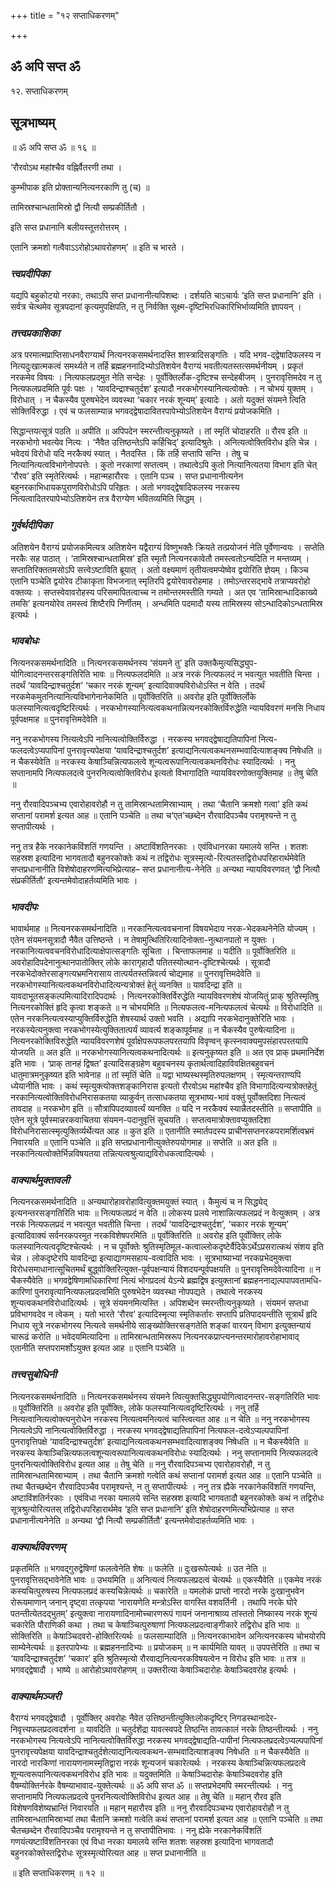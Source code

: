 +++
title = "१२ सप्ताधिकरणम्"

+++


## ॐ अपि सप्त ॐ

१२. सप्ताधिकरणम्

## **सूत्रभाष्यम्**

॥ ॐ अपि सप्त ॐ ॥ १६ ॥

‘रौरवोऽथ महांश्चैव वह्निर्वैतरणी तथा ।

कुम्भीपाक इति प्रोक्तान्यनित्यनरकाणि तु (च) ॥

तामिस्रश्चान्धतामिस्रो द्वौ नित्यौ सम्प्रकीर्तितौ ।

इति सप्त प्रधानानि बलीयस्तूत्तरोत्तरम् ।

एतानि क्रमशो गत्वैवाऽऽरोहोऽथावरोहणम्’ ॥ इति च भारते ।

### ***त्त्वप्रदीपिका***

यद्यपि बहुकोटयो नरकाः, तथाऽपि सप्त प्रधानानीत्यपिशब्दः । दर्शयति चाऽचार्यः ‘इति सप्त प्रधानानि’ इति । सर्वत्र चेत्थमेव सूत्रपदानां कृत्यमुपक्षिपति, न तु निर्वक्ति सूक्ष्म-दृष्टिभिरधिकारिभिर्भाव्यमिति ज्ञापयन् ।

### ***तत्त्वप्रकाशिका***

अत्र परमात्मप्राप्तिसाधनवैराग्यार्थं नित्यनरकसमर्थनादस्ति शास्त्रादिसङ्गतिः । यदि भगव-द्द्वेषादिफलस्य न नित्यदुःखात्मकत्वं समर्थ्यते न तर्हि ब्रह्महननादिभ्योऽतिशयेन वैराग्यं भवतीत्यतस्तत्समर्थनीयम् । प्रकृतं नरकमेव विषयः । नित्यफलप्रदमुत नेति सन्देहः । पूर्वोक्तिर्लोक-दृष्टिश्च सन्देहबीजम् । पुनरावृत्तिमदेव न तु नित्यफलप्रदमिति पूर्वः पक्षः । ‘यावदिन्द्राश्चतुर्दश’ इत्यादौ नरकभोगस्यानित्यत्वोक्तेः । न चोभयं युक्तम् । विरोधात् । न चैकस्यैव पुरुषभेदेन व्यवस्था ‘चकार नरकं शून्यम्’ इत्यादेः । अतो यदुक्तं संयमने त्विति सोक्तिर्विरुद्धा । एवं च फलसाम्यान्न भगवद्द्वेषादावितरपापेभ्योऽतिशयेन वैराग्यं प्रयोजकमिति ।

सिद्धान्तयत्सूत्रं पठति ॥ अपीति ॥ अपिपदेन स्मरन्तीत्यनुकृष्यते । तां स्मृतिं चोदाहरति ॥ रौरव इति ॥ नरकभोगो भवत्येव नित्यः । ‘नैवैत उत्तिष्ठन्तेऽपि कर्हिचिद्’ इत्यादिश्रुतेः । अनित्यत्वोक्तिविरोध इति चेन्न । भवेदयं विरोधो यदि नरकैक्यं स्यात् । नैतदस्ति । किं तर्हि सप्तापि सन्ति । तेषु च नित्यानित्यत्वविभागेनोपपत्तेः । कुतो नरकाणां सप्तत्वम् । तथात्वेऽपि कुतो नित्यानित्यतया विभाग इति चेत् ‘रौरव’ इति स्मृतेरित्यर्थः । महान्महारौरवः । एतानि पञ्च । सप्त प्रधानानीत्यनेन बहुनरकाभिधायकपुराणविरोधोऽपि परिहृतः । अतो भगवद्द्वेषादिफलस्य नरकस्य नित्यत्वादितरपापेभ्योऽतिशयेन तत्र वैराग्येण भवितव्यमिति सिद्धम् ।

### ***गुर्वर्थदीपिका***

अतिशयेन वैराग्यं प्रयोजकमित्यत्र अतिशयेन यद्वैराग्यं विष्णुभक्तैः क्रियते तत्प्रयोजनं नेति पूर्वेणान्वयः । सप्तेति नरकैः सह पाठात् । ‘तामिस्रश्चान्धतामिस्र’ इति स्मृतौ नित्यनरकावेतौ तमस्त्वतोऽन्यदिति न मन्तव्यम् । सप्तातिरिक्ततमसोऽपि सत्त्वेऽष्टाविति ब्रूयात् । अतो वक्ष्यमाणं तृतीयत्वमप्येष्वेव द्वयोरिति ज्ञेयम् । किञ्च एतानि पञ्चेति द्वयोरेव टीकाकृता विभजनात् स्मृतिरपि द्वयोरेवावरोहमाह । तमोऽन्तरसद्भावे तत्राप्यवरोहो वक्तव्यः । सप्तस्वेवावरोहस्य परिसमापितत्वाच्च न तमोन्तरमस्तीति गम्यते । अत एव ‘तामिस्रान्धादिकाख्ये तमसि’ इत्यनयोरेव तमस्त्वं शिष्टैरपि निर्णीतम् । अन्धमिति पदमादौ यस्य तामिस्रस्य सोऽन्धादिकोऽन्धतामिस्र इत्यर्थः ।

### ***भावबोधः***

नित्यनरकसमर्थनादिति ॥ नित्यनरकसमर्थनस्य ‘संयमने तु’ इति उक्तकैमुत्यसिद्ध्युप-योगित्वादनन्तरसङ्गतिरिति भावः ॥ नित्यफलदमिति ॥ अत्र नरकं नित्यफलदं न भवत्युत भवतीति चिन्ता । तदर्थं ‘यावदिन्द्राश्चतुर्दश’ ‘चकार नरकं शून्यम्’ इत्यादिवाक्यविरोधोऽस्ति न वेति । तदर्थं नरकमेकमुतनित्यानित्यविभागेनानेकमिति ॥ पूर्वोक्तिरिति ॥ अवरोह इति पूर्वोक्तिर्लोके फलस्यानित्यत्वदृष्टिरित्यर्थः । नरकभोगस्यानित्यत्वकथनान्नित्यनरकोक्तिर्विरुद्धेति न्यायविवरणं मनसि निधाय पूर्वपक्षमाह ॥ पुनरावृत्तिमदेवेति ॥

ननु नरकभोगस्य नित्यत्वेऽपि नानित्यत्वोक्तिर्विरुद्धा । नरकस्य भगवद्द्वेषाद्यतिपापिनां नित्य-फलदत्वेऽप्यपापिनां पुनरावृत्त्यपेक्षया ‘यावदिन्द्राश्चतुर्दश’ इत्याद्यनित्यत्वकथनसम्भवादित्याशङ्क्य निषेधति ॥ न चैकस्येवेति ॥ नरकस्य केषाञ्चिन्नित्यफलत्वे शून्यत्वरूपानित्यत्वकथनविरोधः स्यादित्यर्थः । ननु सप्तानामपि नित्यफलदत्वे पुनरनित्यत्वोक्तिविरोध इत्यतो विभागादिति न्यायविवरणोक्तयुक्तिमाह ॥ तेषु चेति ॥

ननु रौरवादिपञ्चभ्य एवारोहावरोहौ न तु तामिस्रान्धतामिस्राभ्याम् । तथा ‘चैतानि क्रमशो गत्वा’ इति कथं सप्तानां परामर्श इत्यत आह ॥ एतानि पञ्चेति ॥ तथा च‘एत’च्छब्देन रौरवादिपञ्चैव परामृश्यन्ते न तु सप्तापीत्यर्थः ।

ननु तत्र हैके नरकानेकविंशतिं गणयन्ति । अष्टाविंशतिनरकाः । एवंविधानरका यमालये सन्ति । शतशः सहस्रश इत्यादिना भागवतादौ बहुनरकोक्तेः कथं न तद्विरोधः सूत्रस्मृत्यो-रित्यतस्तद्विरोधपरिहारार्थमेवेति सप्तप्रधानानीति विशेषोदाहरणमित्यभिप्रेत्याह– सप्त प्रधानानीत्य-नेनेति ॥ अन्यथा न्यायविवरणवत् ‘द्वौ नित्यौ संप्रकीर्तितौ’ इत्यन्तमेवोदाहर्तव्यमिति भावः ।

### ***भावदीपः***

भावार्थमाह ॥ नित्यनरकसमर्थनादिति ॥ नरकानित्यत्ववचनानां विषयभेदाय नरक-भेदकथनेनेति योज्यम् । एतेन संयमनसूत्रादौ नैवैत उत्तिष्ठन्ते । न तेषामुत्थितिरित्यादिनोक्ता-नुत्थानपातो न युक्तः । नरकानित्यत्ववचनविरोधादित्याक्षेपात्सङ्गतिः सूचिता । चिन्ताफलमाह ॥ यदीति ॥ पूर्वोक्तिरिति ॥ अवरोहादिपदेनानुत्थानपातोक्तिर् लोके कारागृहादौ पतितस्योत्थान-दृष्टिश्चेत्यर्थः । सूत्रादौ नरकभेदोक्तेरसाङ्गत्यभ्रमनिरासाय तात्पर्यतस्तन्निवर्त्य चोद्यमाह ॥ पुनरावृत्तिमदेवेति ॥ नरकभोगस्यानित्यत्वकथनविरोधादित्यन्यत्रोक्तं हेतुं व्यनक्ति ॥ यावदिन्द्रा इति ॥ यावदाभूतसङ्कल्पमित्यादिरादिपदार्थः । नित्यनरकोक्तिर्विरुद्धेति न्यायविवरणशेषं योजयितुं प्राक् श्रुतिस्मृतिषु नित्यनरकोक्तिं हृदि कृत्वा शङ्कते ॥ न चोभयमिति ॥ नित्यफलत्व-मनित्यफलत्वं चेत्यर्थः ॥ विरोधादिति ॥ एतेन नरकनित्यत्वस्याप्युक्तिर्विरुद्धेति शेषस्यार्थ उक्तो भवति । अद्यापि नरकभेदानुक्तेरिति भावः । नरकस्येत्यनुक्त्वा नरकभोगस्येत्युक्तितात्पर्यं व्यावर्त्य शङ्कापूर्वमाह ॥ न चैकस्यैव पुरुषेत्यादिना ॥ नित्यनरकोक्तिविरुद्धेति न्यायविवरणशेषं पूर्वाक्षेपरूपफलपरतयापि विवृण्वन् कृत्स्नवाक्यमुपसंहारपरतयापि योजयति ॥ अत इति ॥ नरकभोगस्यानित्यत्वकथनादित्यर्थः ॥ इत्यनुकृष्यत इति ॥ अत एव प्राक् प्रथमानिर्देश इति भावः । ‘प्राक् तानहं द्विषत’ इत्यादिसङ्ग्रहेण बहुवचनस्य कृतार्थत्वादिहाविवक्षितबहुवचनं धातुमात्रमनुकृष्यत इति भावेनाह ॥ तां स्मृतिं चेति ॥ यद्वा भाष्यस्थस्मृतिरुपलक्षणम् । स्मृत्यन्तराण्यपि ध्येयानीति भावः । कथं स्मृत्युक्त्योक्तशङ्कानिरास इत्यतो रौरवोऽथ महांश्चैव इति विभागादित्यन्यत्रोक्तहेतुं नरकानित्यत्वोक्तिविरोधनिरासकतया व्याकुर्वन् तत्साधकतया सूत्रभाष्य-भावं वक्तुं पूर्वोक्तदिशा नित्यत्वं तावदाह ॥ नरकभोग इति ॥ सौत्रापिपदव्यावर्त्यं व्यनक्ति ॥ यदि न नरकैक्यं स्यान्नैतदस्तीति ॥ सप्तापीति ॥ एतेन सूत्रे पूर्वस्मान्नरकवाचितया संयमन-पदानुवृत्तिं सूचयति । सप्तत्वमात्रोक्तावप्युक्तदिशा विरोधनिरासात्स्मृत्युक्तिर्व्यर्थेत्यत आह ॥ कुत इति ॥ एतानीति स्मार्तपदस्य प्राचीनसप्तनरकपरामर्शित्वभ्रमं निवारयति ॥ एतानि पञ्चेति ॥ इति सप्तप्रधानानीत्युक्तेरुपयोगमाह ॥ सप्तेति ॥ अत इति ॥ नरकानित्यत्वोक्तेर्भिन्नविषयतया तन्नित्यत्वश्रुत्याद्यविरोधकत्वादित्यर्थः ।

### ***वाक्यार्थमुक्तावली***

नित्यनरकसमर्थनादिति ॥ अन्यथारोहावरोहावित्युक्तमयुक्तं स्यात् । कैमुत्यं च न सिद्ध्येद् इत्यनन्तरसङ्गतिरिति भावः ॥ नित्यफलप्रदं न वेति ॥ लोकस्य प्रलये नाशान्नित्यफलप्रदं न वेत्युक्तम् । अत्र नरकं नित्यफलप्रदं न भवत्युत भवतीति चिन्ता । तदर्थं ‘यावदिन्द्राश्चतुर्दश’, ‘चकार नरकं शून्यम्’ इत्यादिवाक्यं सर्वनरकपरमुत नरकविशेषपरमिति ॥ पूर्वोक्तिरिति ॥ अवरोह इति पूर्वोक्तिर् लोके फलस्यानित्यत्वदृष्टिश्चेत्यर्थः । न च पूर्वोक्तेः श्रुतिस्मृतिमूल-कत्वाल्लोकदृष्टेर्वैदिकेऽर्थेऽप्रसरात्कथं संशय इति चेन्न । लोकदृष्टेरपि यावदिन्द्रा इत्याद्यागमसहाय-वत्वादिति भावः । सूत्रभाष्याभ्यां नरकप्रभेदमुक्त्वा विरोधसमाधानात्सूचितमर्थं बुद्ध्वोक्तिरित्युक्त-पूर्वपक्षन्यायं विशदयन्पूर्वपक्षयति ॥ पुनरावृत्तिमदेवेत्यादिना ॥ न चैकस्यैवेति ॥ भगवद्वेषिणामधिकारिणां नित्यं भोगप्रदत्वं येऽन्ये ब्रह्मद्विष इत्युक्तानां ब्रह्महननाद्यल्पपापवतामधि-कारिणां पुनरावृत्यानित्यफलप्रदत्वमिति पुरुषभेदेन व्यवस्था नोपपद्यते । तथात्वे नरकस्य शून्यत्वकथनविरोधादित्यर्थः । सूत्रे संयमनमित्यस्ति । अपिशब्देन स्मरन्तीत्यनुकृष्यते । संयमनं सप्तधा प्रविभागवदेव न त्वेकम् । यतो भारते ‘रौरव’ इत्यादिस्मृत्या स्मृतिकर्तारः सप्तापि प्रतिपादयन्तीति सूत्रार्थं हृदि निधाय सूत्रे नरकभोगस्य नित्यत्वे समर्थनीये साङ्ख्योक्तिरसङ्गतेति शङ्कां वारयन् विभाग इत्युक्तन्यायं चारूढं करोति ॥ भवेदयमित्यादिना ॥ तामिस्रान्धतामिस्ररूप नित्यनरकप्राप्त्यनन्तरमारोहावरोहाभावाद् एतानीति सप्तपरामर्शोऽयुक्त इत्यत आह ॥ एतानि पञ्चेति ॥

### ***तत्त्वसुबोधिनी***

नित्यनरकसमर्थनादिति ॥ नित्यनरकसमर्थनस्य संयमने त्वित्युक्तसिद्ध्युपयोगित्वादनन्तर-सङ्गतिरिति भावः ॥ पूर्वोक्तिरिति ॥ अवरोह इति पूर्वोक्तिः, लोके फलस्यानित्यत्वदृष्टिरित्यर्थः । ननु तर्हि नित्यत्वानित्यत्वोक्त्यनुरोधेन नरकस्य नित्यत्वमनित्यत्वं चास्त्वित्यत आह ॥ न चेति ॥ ननु नरकभोगस्य नित्यत्वेऽपि नानित्यत्वोक्तिर्विरुद्धा । नरकस्य भगवद्द्वेषाद्यतिपापिनां नित्यफल-दत्वेऽप्यल्पपापिनां पुनरावृत्तिपक्षे ‘यावदिन्द्राश्चतुर्दश’ इत्याद्यनित्यत्वकथनसम्भवादित्याशङ्क्य निषेधति ॥ न चैकस्यैवेति ॥ नरकस्य केषाञ्चिन्नित्यफलत्वशून्यत्वरूपानित्यत्वकथनविरोधः स्यादित्यर्थः । ननु सप्तानामपि नित्यफलदत्वे पुनरनित्यत्वोक्तिविरोध इत्यत आह ॥ तेषु चेति ॥ ननु रौरवादिपञ्चभ्य एवारोहावरोहौ, न तु तामिस्रान्धतामिस्राभ्याम् । तथा चैतानि क्रमशो गत्वेति कथं सप्तानां परामर्श इत्यत आह ॥ एतानि पञ्चेति ॥ तथा चैतच्छब्देन रौरवादिपञ्चैव परामृश्यन्ते, न तु सप्तापीत्यर्थः । ननु तत्र ह्यैके नरकानेकविंशतिं गणयन्ति, अष्टाविंशतिर्नरकाः । एवंविधा नरका यमालये सन्ति सहस्रश इत्यादि भागवतादौ बहुनरकोक्तेः कथं न तद्विरोधः सूत्रश्रुत्योरित्यतस् तद्विरोधपरिहारार्थमेव ‘इति सप्त प्रधानानि’ इति शेषोदाहरणमित्यभिप्रेत्याह ॥ सप्त प्रधानानीत्यनेनेति ॥ अन्यथा ‘द्वौ नित्यौ सम्प्रकीर्तितौ’ इत्यन्तमेवोदाहर्तव्यमिति भावः ।

### ***वाक्यार्थविवरणम्***

प्रकृतमिति ॥ भगवद्गुरुद्वेषिणां फलत्वेनेति शेषः ॥ फलेति ॥ दुःखरूपेत्यर्थः ॥ उत नेति ॥ पुनरावृत्तिसद्भावेनेति भावः ॥ उभयमिति ॥ अनित्यत्वं नित्यफलप्रदत्वं चेत्यर्थः ॥ एकस्यैवेति ॥ एकमेव नरकं कस्यचित्पुरुषस्य नित्यफलप्रदं कस्यचिन्नेत्यर्थः ॥ चकारेति ॥ यमलोकं प्राप्तो नारदो नरके दुःखानुभवेन रोरूयमाणान् जनान् दृष्ट्वा तत्कृपया ‘नारायणेति मन्त्रोऽस्ति वागस्ति वशवर्तिनी । तथापि नरके घोरे पतन्तीत्येतदद्भुतम्’ इत्युक्त्वा नारायणादिनामोच्चारणरूपं गायनं जनानाश्राव्य तांस्ततो निष्कास्य नरकं शून्यं चकारेति पौराणिकी कथा । तथा च केषाञ्चित्पुरुषाणां नित्यफलप्रदत्वाङ्गीकारे तद्विरोध इति भावः ॥ सोक्तिरिति ॥ केषाञ्चिदवरो-होक्तिरित्यर्थः ॥ फलसाम्यादिति ॥ नित्यनरकाभावेन अनित्यनरकस्य चोभयोरपि साम्येनेत्यर्थः ॥ इतरपापेभ्यः ॥ ब्रह्महननादिभ्यः ॥ प्रयोजकम् ॥ न कार्यमिति यावत् ॥ उपपत्तेरिति ॥ तथा च ‘यावदिन्द्राश्चतुर्दश’ ‘चकार’ इति श्रुतिस्मृत्यो रौरवाद्यनित्यनरकविषयत्वेन न विरोध इति भावः ॥ तत्र ॥ भगवद्द्वेषादौ । भाष्ये ॥ आरोहोऽथावरोहणम् ॥ उक्तरीत्या केषाञ्चिदारोहः केषाञ्चिदवरोह इत्यर्थः ।

### ***वाक्यार्थमञ्जरी***

वैराग्यं भगवद्द्वेषादौ । पूर्वोक्तिर् अवरोहः नैवेत उत्तिष्ठन्तीत्युक्तिःलोकदृष्टिर् निगडस्थानादेर-निवृत्त्यफलप्रदत्वदर्शना ॥ यावदिति ॥ चतुर्दशेंद्रा यावत्स्वपदे तिष्ठन्ति तावत्कालं नरके तिष्ठन्तीत्यर्थः । ननु नरकभोगस्य नित्यत्वेऽपि नानित्यत्वोक्तिर्विरुद्धा नरकस्य भगवद्द्वेषाद्यति-पापीनां नित्यफलप्रदत्वेऽप्यल्पपापिनां पुनरावृत्त्यपेक्षया यावदिन्द्राश्चतुर्दशेत्याद्यनित्यत्वकथन-सम्भवादित्याशङ्क्य निषेधति ॥ न चैकस्यैवेति ॥ नारदो नारकिणां नारायणनामस्मृतिद्वारा नरकं शून्यजनं चकारेत्यर्थः । नरकस्य केषाञ्चिन्नित्यफलप्रदत्वे शून्यत्वरूपानित्यत्वकथनविरोध इति भावः ॥ यदुक्तमिति ॥ केषाञ्चिदारोहः केषाञ्चिदवरोह इति वैषम्योक्तिर्नरके वैषम्याभावाद-युक्तेत्यर्थः ॥ ॐ अपि सप्त ॐ ॥ सप्तप्रभेदमपि स्मरन्तीत्यर्थः । ननु सप्तानामपि नित्यफलप्रदत्वे पुनरनित्यत्वोक्तिविरोध इत्यत आह ॥ तेषु चेति ॥ महान् रौरव इति विशेषणविशेष्यभ्रान्तिं निवारयति ॥ महान् महारौरव इति ॥ ननु रौरवादिपञ्चभ्य एवारोहावरोहौ न तु तामिस्रान्धतामिस्राभ्यां तथा चैतानि क्रमशो गत्वेति कथं सप्तानां परामर्श इत्यत आह ॥ एतानि पञ्चेति ॥ तथा चैतच्छब्देन रौरवादिपञ्चैव परामृश्यन्ते न तु सप्तापीतिभावः । ननु ह्येके नरकानेकविंशतिं गणयंत्यष्टाविंशतिनरका एवं विधा नरका यमालये सन्ति शतशः सहस्रश इत्यादिना भागवतादौ बहुनरकोक्तेस्तद्विरोधः सूत्रस्मृत्योरित्यत आह ॥ सप्त प्रधानानीति ॥

॥ इति सप्ताधिकरणम् ॥ १२ ॥



